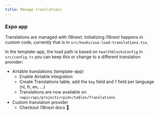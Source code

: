 ```yaml
---
title: Manage translations
---
```


### Expo app

Translations are managed with i18next. Initializing i18next happens in custom code, currently that is in `src/hooks/use-load-translations.tsx`.

In the template-app, the load path is based on `healthblocksConfig` in `src/config.ts` you can keep this or change to a different translation provider:

- Airtable translations (template-app)
  - Enable Airtable integration
  - Create Translations table, add the `key` field and 1 field per language (nl, fr, en, ...)
  - Translations are now available on `<api>/api/projects/<pid>/tables/Translations`
- Custom translation provider
  - Checkout i18next docs 🧐
